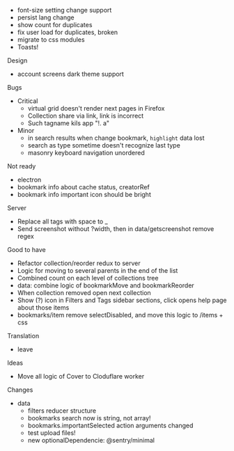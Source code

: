 - font-size setting change support
- persist lang change
- show count for duplicates
- fix user load for duplicates, broken
- migrate to css modules
- Toasts!

Design
- account screens dark theme support

Bugs
- Critical
    - virtual grid doesn't render next pages in Firefox
    - Collection share via link, link is incorrect
    - Such tagname kils app "$%^&()(#@#$!. a"
- Minor
    - in search results when change bookmark, `highlight` data lost
    - search as type sometime doesn't recognize last type
    - masonry keyboard navigation unordered

Not ready
- electron
- bookmark info about cache status, creatorRef
- bookmark info important icon should be bright

Server
- Replace all tags with space to _
- Send screenshot without ?width, then in data/getscreenshot remove regex

Good to have
- Refactor collection/reorder redux to server
- Logic for moving to several parents in the end of the list
- Combined count on each level of collections tree
- data: combine logic of bookmarkMove and bookmarkReorder
- When collection removed open next collection
- Show (?) icon in Filters and Tags sidebar sections, click opens help page about those items
- bookmarks/item remove selectDisabled, and move this logic to /items + css

Translation
- leave

Ideas
- Move all logic of Cover to Cloduflare worker

Changes
- data
    - filters reducer structure
    - bookmarks search now is string, not array!
    - bookmarks.importantSelected action arguments changed
    - test upload files!
    - new optionalDependencie: @sentry/minimal